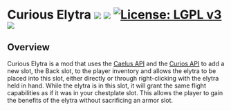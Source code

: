 # Curious Elytra [![](http://cf.way2muchnoise.eu/versions/curious-elytra.svg)](https://www.curseforge.com/minecraft/mc-mods/curious-elytra) [![](http://cf.way2muchnoise.eu/short_curious-elytra_downloads.svg)](https://www.curseforge.com/minecraft/mc-mods/curious-elytra/files) [![License: LGPL v3](https://img.shields.io/badge/License-LGPL%20v3-blue.svg?&style=flat-square)](https://www.gnu.org/licenses/lgpl-3.0) [![](https://img.shields.io/discord/500852157503766538.svg?color=green&label=Discord&style=flat-square)](https://discord.gg/JWgrdwt)

## Overview

Curious Elytra is a mod that uses the [Caelus API](https://minecraft.curseforge.com/projects/caelus) and the [Curios API](https://minecraft.curseforge.com/projects/curios) to add a new slot, the Back slot, to the player inventory and allows the elytra to be placed into this slot, either directly or through right-clicking with the elytra held in hand. While the elytra is in this slot, it will grant the same flight capabilities as if it was in your chestplate slot. This allows the player to gain the benefits of the elytra without sacrificing an armor slot.